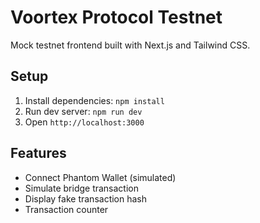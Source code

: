 # Voortex Protocol Testnet

Mock testnet frontend built with Next.js and Tailwind CSS.

## Setup

1. Install dependencies: `npm install`
2. Run dev server: `npm run dev`
3. Open `http://localhost:3000`

## Features

- Connect Phantom Wallet (simulated)
- Simulate bridge transaction
- Display fake transaction hash
- Transaction counter

